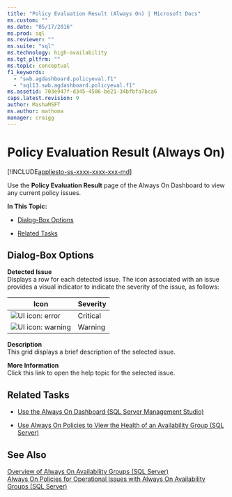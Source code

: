 ```yaml
---
title: "Policy Evaluation Result (Always On) | Microsoft Docs"
ms.custom: ""
ms.date: "05/17/2016"
ms.prod: sql
ms.reviewer: ""
ms.suite: "sql"
ms.technology: high-availability
ms.tgt_pltfrm: ""
ms.topic: conceptual
f1_keywords: 
  - "swb.agdashboard.policyeval.f1"
  - "sql13.swb.agdashboard.policyeval.f1"
ms.assetid: 703e947f-d345-4506-be21-34bfbfa7bca6
caps.latest.revision: 9
author: MashaMSFT
ms.author: mathoma
manager: craigg
---
```

# Policy Evaluation Result (Always On)
[!INCLUDE[appliesto-ss-xxxx-xxxx-xxx-md](../../../includes/appliesto-ss-xxxx-xxxx-xxx-md.md)]

  Use the **Policy Evaluation Result** page of the Always On Dashboard to view any current policy issues.  
  
 **In This Topic:**  
  
-   [Dialog-Box Options](#Options)  
  
-   [Related Tasks](#RelatedTasks)  
  
##  <a name="Options"></a> Dialog-Box Options  
 **Detected Issue**  
 Displays a row for each detected issue. The icon associated with an issue provides a visual indicator to indicate the severity of the issue, as follows:  
  
|Icon|Severity|  
|----------|--------------|  
|![UI icon: error](../../../database-engine/availability-groups/windows/media/repl-icon-error.gif "UI icon: error")|Critical|  
|![UI icon: warning](../../../database-engine/availability-groups/windows/media/repl-icon-warn.gif "UI icon: warning")|Warning|  
  
 **Description**  
 This grid displays a brief description of the selected issue.  
  
 **More Information**  
 Click this link to open the help topic for the selected issue.  
  
##  <a name="RelatedTasks"></a> Related Tasks  
  
-   [Use the Always On Dashboard &#40;SQL Server Management Studio&#41;](../../../database-engine/availability-groups/windows/use-the-always-on-dashboard-sql-server-management-studio.md)  
  
-   [Use Always On Policies to View the Health of an Availability Group &#40;SQL Server&#41;](../../../database-engine/availability-groups/windows/use-always-on-policies-to-view-the-health-of-an-availability-group-sql-server.md)  
  
## See Also  
 [Overview of Always On Availability Groups &#40;SQL Server&#41;](../../../database-engine/availability-groups/windows/overview-of-always-on-availability-groups-sql-server.md)   
 [Always On Policies for Operational Issues with Always On Availability Groups &#40;SQL Server&#41;](../../../database-engine/availability-groups/windows/always-on-policies-for-operational-issues-always-on-availability.md)  
  
  
